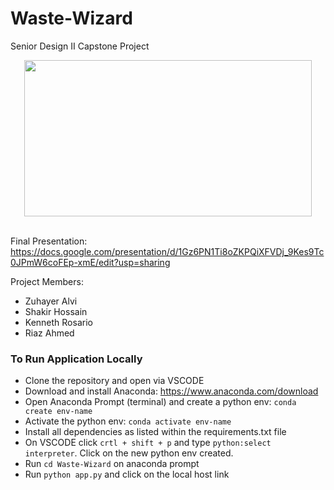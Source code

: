 # Waste-Wizard
Senior Design II Capstone Project 

<div align=center>
  <img src="https://github.com/azuhayer/Waste-Wizard/assets/80214490/80991f70-e360-47d7-8ac8-bd193b61d118" width="460px" height="250px"/>
</div>

<br>

Final Presentation: https://docs.google.com/presentation/d/1Gz6PN1Ti8oZKPQiXFVDj_9Kes9Tc0JPmW6coFEp-xmE/edit?usp=sharing

Project Members: 
- Zuhayer Alvi
- Shakir Hossain
- Kenneth Rosario
- Riaz Ahmed

### To Run Application Locally
- Clone the repository and open via VSCODE
- Download and install Anaconda: https://www.anaconda.com/download
- Open Anaconda Prompt (terminal) and create a python env: `conda create env-name`
- Activate the python env: `conda activate env-name`
- Install all dependencies as listed within the requirements.txt file
- On VSCODE click `crtl + shift + p` and type `python:select interpreter`. Click on the new python env created. 
- Run `cd Waste-Wizard` on anaconda prompt
- Run `python app.py` and click on the local host link 

